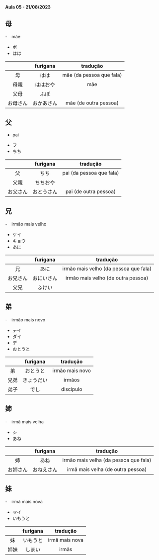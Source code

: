 #### Aula 05 - 21/08/2023


## 母
-　mãe
<ul><li>ボ</li><li>はは</li></ul>

|  | furigana | tradução |
|:---:|:---:|:---:|
| 母 | はは | mãe (da pessoa que fala) |
| 母親 | ははおや | mãe |
| 父母 | ふぼ |  |
| お母さん | おかあさん | mãe (de outra pessoa) |


## 父
- pai

<ul><li>フ</li><li>ちち</li></ul>

|  | furigana | tradução |
|:---:|:---:|:---:|
| 父 | ちち | pai (da pessoa que fala) |
| 父親 | ちちおや |  |
| お父さん | おとうさん | pai (de outra pessoa) |


## 兄
-　irmão mais velho

<ul><li>ケイ</li><li>キョウ</li><li>あに</li></ul>

|  | furigana | tradução |
|:---:|:---:|:---:|
| 兄 | あに | irmão mais velho (da pessoa que fala) |
| お兄さん | おにいさん | irmão mais velho (de outra pessoa) |
| 父兄 | ふけい |  |


## 弟
-　irmão mais novo

<ul><li>テイ</li><li>ダイ</li><li>デ</li><li>おとうと</li></ul>

|  | furigana | tradução |
|:---:|:---:|:---:|
| 弟 | おとうと | irmão mais novo |
| 兄弟 | きょうだい | irmãos |
| 弟子 | でし | discípulo |


## 姉
-　irmã mais velha

<ul><li>シ</li><li>あね</li></ul>

|  | furigana | tradução |
|:---:|:---:|:---:|
| 姉 | あね | irmão mais velha (da pessoa que fala) |
| お姉さん | おねえさん | irmã mais velha (de outra pessoa) |


## 妹
-　irmã mais nova

<ul><li>マイ</li><li>いもうと</li></ul>

|  | furigana | tradução |
|:---:|:---:|:---:|
| 妹 | いもうと | irmã mais nova |
| 姉妹 | しまい | irmãs |